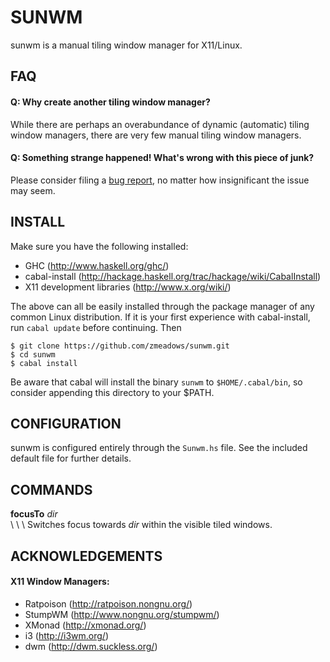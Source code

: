 # SUNWM

sunwm is a manual tiling window manager for X11/Linux.

## FAQ

#### Q: Why create another tiling window manager?
While there are perhaps an overabundance of dynamic (automatic) tiling window managers, there are very few manual tiling window managers.


#### Q: Something strange happened! What's wrong with this piece of junk?
Please consider filing a [bug report](https://github.com/zmeadows/sunwm/issues), no matter how insignificant the issue may seem.


## INSTALL

Make sure you have the following installed:

* GHC (http://www.haskell.org/ghc/)
* cabal-install (http://hackage.haskell.org/trac/hackage/wiki/CabalInstall)
* X11 development libraries (http://www.x.org/wiki/)

The above can all be easily installed through the package manager of any common Linux distribution. If it is your first experience with cabal-install, run <code>cabal update</code> before continuing. Then

<pre><code>$ git clone https://github.com/zmeadows/sunwm.git
$ cd sunwm
$ cabal install</pre></code>

Be aware that cabal will install the binary <code>sunwm</code> to <code>$HOME/.cabal/bin</code>, so consider appending this directory to your $PATH.

## CONFIGURATION

sunwm is configured entirely through the <code>Sunwm.hs</code> file. See the included default file for further details.

## COMMANDS

<b>focusTo</b> <i>dir</i> <br />
\ \ \ Switches focus towards <i>dir</i> within the visible tiled windows.

## ACKNOWLEDGEMENTS

#### X11 Window Managers:

* Ratpoison (http://ratpoison.nongnu.org/)
* StumpWM (http://www.nongnu.org/stumpwm/)
* XMonad (http://xmonad.org/)
* i3 (http://i3wm.org/)
* dwm (http://dwm.suckless.org/)
